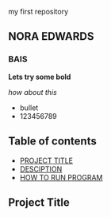 my first repository
## NORA EDWARDS
### BAIS  
**Lets try some bold**

*how about this*
- bullet
- 123456789


## Table of contents
- [ PROJECT TITLE ](#PROJECT-TITLE)
- [DESCIPTION](#DISCIPTION)
- [HOW TO RUN PROGRAM](#HOW-TO-RUN-PROJECT)

## Project Title 

